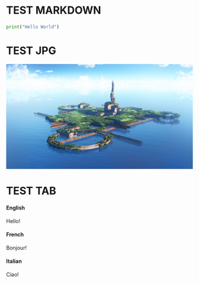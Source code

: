 # TEST MARKDOWN

```python
print("Hello World")
```

# TEST JPG

![](_media/bg.jpg)

# TEST TAB

<!-- tabs:start -->

#### **English**

Hello!

#### **French**

Bonjour!

#### **Italian**

Ciao!

<!-- tabs:end -->